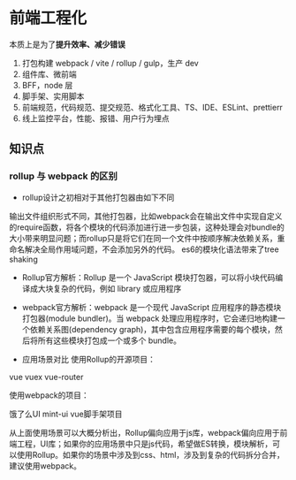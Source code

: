 # 前端工程化

本质上是为了**提升效率、减少错误**

1. 打包构建 webpack / vite / rollup / gulp，生产 dev
2. 组件库、微前端
3. BFF，node 层
4. 脚手架、实用脚本
5. 前端规范，代码规范、提交规范、格式化工具、TS、IDE、ESLint、prettierr
6. 线上监控平台，性能、报错、用户行为埋点

## 知识点

### rollup 与 webpack 的区别

- rollup设计之初相对于其他打包器由如下不同

输出文件组织形式不同，其他打包器，比如webpack会在输出文件中实现自定义的require函数，将各个模块的代码添加进行进一步包装，这种处理会对bundle的大小带来明显问题；而rollup只是将它们在同一个文件中按顺序解决依赖关系，重命名解决全局作用域问题，不会添加另外的代码。
es6的模块化语法带来了tree shaking


- Rollup官方解析：Rollup 是一个 JavaScript 模块打包器，可以将小块代码编译成大块复杂的代码，例如 library 或应用程序

- webpack官方解析：webpack 是一个现代 JavaScript 应用程序的静态模块打包器(module bundler)。当 webpack 处理应用程序时，它会递归地构建一个依赖关系图(dependency graph)，其中包含应用程序需要的每个模块，然后将所有这些模块打包成一个或多个 bundle。

- 应用场景对比
使用Rollup的开源项目：

vue
vuex
vue-router

使用webpack的项目：

饿了么UI
mint-ui
vue脚手架项目

从上面使用场景可以大概分析出，Rollup偏向应用于js库，webpack偏向应用于前端工程，UI库；如果你的应用场景中只是js代码，希望做ES转换，模块解析，可以使用Rollup。如果你的场景中涉及到css、html，涉及到复杂的代码拆分合并，建议使用webpack。
